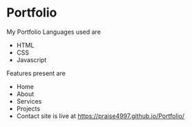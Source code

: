 # Portfolio
My Portfolio
Languages used are
- HTML
- CSS
- Javascript

Features present are
- Home
- About
- Services
- Projects
- Contact
site is live at https://praise4997.github.io/Portfolio/
